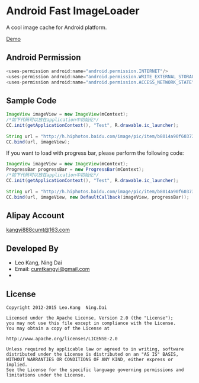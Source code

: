 Android Fast ImageLoader
=========

A cool image cache for Android platform.

[Demo][1]

Android Permission
-----------
```java
<uses-permission android:name="android.permission.INTERNET"/>
<uses-permission android:name="android.permission.WRITE_EXTERNAL_STORAGE"/>
<uses-permission android:name="android.permission.ACCESS_NETWORK_STATE"/>
```

Sample Code
-----------
```java
ImageView imageView = new ImageView(mContext);
/*如下代码可以放在application中初始化*/
CC.init(getApplicationContext(), "Test", R.drawable.ic_launcher);
        
String url = "http://h.hiphotos.baidu.com/image/pic/item/b8014a90f603738d26724c24b11bb051f819ecf8.jpg";
CC.bind(url, imageView);
```


If you want to load with progress bar, please perform the following code:

```java
ImageView imageView = new ImageView(mContext);
ProgressBar progressBar = new ProgressBar(mContext);
/*如下代码可以放在application中初始化*/
CC.init(getApplicationContext(), "Test", R.drawable.ic_launcher);
        
String url = "http://h.hiphotos.baidu.com/image/pic/item/b8014a90f603738d26724c24b11bb051f819ecf8.jpg";
CC.bind(url, imageView, new DefaultCallback(imageView, progressBar));
```

Alipay Account
------------
kangyi888cumt@163.com

Developed By
------------
* Leo Kang, Ning Dai
* Email:  cumtkangyi@gmail.com
* 
License
-------

    Copyright 2012-2015 Leo.Kang  Ning.Dai
    
    Licensed under the Apache License, Version 2.0 (the "License");
    you may not use this file except in compliance with the License.
    You may obtain a copy of the License at
    
    http://www.apache.org/licenses/LICENSE-2.0
    
    Unless required by applicable law or agreed to in writing, software
    distributed under the License is distributed on an "AS IS" BASIS,
    WITHOUT WARRANTIES OR CONDITIONS OF ANY KIND, either express or implied.
    See the License for the specific language governing permissions and
    limitations under the License.

[1]: http://kangvp.apps.cn/
